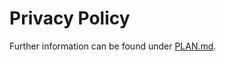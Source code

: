 # Privacy Policy

Further information can be found under [PLAN.md](https://github.com/qiekub/privacy-policy/blob/master/PLAN.md).